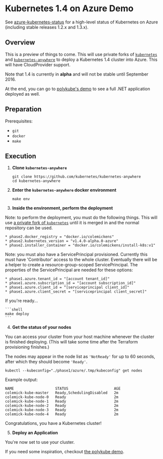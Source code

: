 # Kubernetes 1.4 on Azure Demo

See [azure-kubernetes-status](https://github.com/colemickens/azure-kubernetes-status)
for a high-level status of Kubernetes on Azure (including stable releases
1.2.x and 1.3.x).

## Overview

This is a preview of things to come. This will use private forks of
[`kubernetes`](https://github.com/colemickens/kubernetes/tree/azure-cloudprovider) 
and [`kubernetes-anywhere`](https://github.com/colemickens/kubernetes-anywhere/tree/azure) 
to deploy a Kubernetes 1.4 cluster into
Azure. This will have CloudProvider support.

Note that 1.4 is currently in **alpha** and will not be stable until 
September 2016.

At the end, you can go to 
[polykube's demo](https://github.com/colemickens/polykube/tree/master/DEMO.md) 
to see a full .NET application deployed as well.


## Preparation

Prerequisites:
  * `git`
  * `docker`
  * `make`


## Execution

1. **Clone `kubernetes-anywhere`**

    ```shell
    git clone https://github.com/kubernetes/kubernetes-anywhere
    cd kubernetes-anywhere
    ```

2. **Enter the `kubernetes-anywhere` docker environment**

    ```shell
    make env
    ```

3. **Inside the environment, perform the deployment**

  Note: to perform the deployment, you must do the following things.
  This will use [a private fork of `kubernetes`](https://github.com/colemickens/kubernetes/tree/azure-cloudprovider) 
  until it is merged in and the normal repository can be used.
  ```
  * phase2.docker_registry = "docker.io/colemickens"
  * phase2.kubernetes_version = "v1.4.0-alpha.0-azure"
  * phase2.installer_container = "docker.io/colemickens/install-k8s:v1"
  ```

  Note: you must also have a ServicePrincipal provisioned.
  Currently this must have 'Contributor' access to the whole cluster.
  Eventually there will be a helper to create a resource-group-scoped 
  ServicePrincipal. The properties of the ServicePrincipal are needed for
  these options:
  ```
  * phase1.azure.tenant_id = "[account tenant_id]"
  * phase1.azure.subscription_id = "[account subscription_id]"
  * phase1.azure.client_id = "[serviceprincipal client_id]"
  * phase1.azure.client_secret = "[serviceprincipal client_secret]"
  ```

  If you're ready...

    ```shell
    make deploy
    ```

4. **Get the status of your nodes**

  You can access your cluster from your host machine whenever the cluster is 
  finished deploying. (This will take some time after the Terraform provisioning
  finishes.)

  The nodes may appear in the node list as `'NotReady'` for up to 60 seconds,
  after which they should become `'Ready'`.

  ```shell
  kubectl --kubeconfig="./phase1/azure/.tmp/kubeconfig" get nodes
  ```

  Example output:

  ```shell
  NAME                   STATUS                     AGE
  colemick-kube-master   Ready,SchedulingDisabled   2m
  colemick-kube-node-0   Ready                      2m
  colemick-kube-node-1   Ready                      2m
  colemick-kube-node-2   Ready                      2m
  colemick-kube-node-3   Ready                      2m
  colemick-kube-node-4   Ready                      2m
  ```

  Congratulations, you have a Kubernetes cluster!

5. **Deploy an Application**

  You're now set to use your cluster.

  If you need some inspiration, checkout 
  [the polykube demo](https://github.com/colemickens/polykube/tree/master/DEMO.md).

